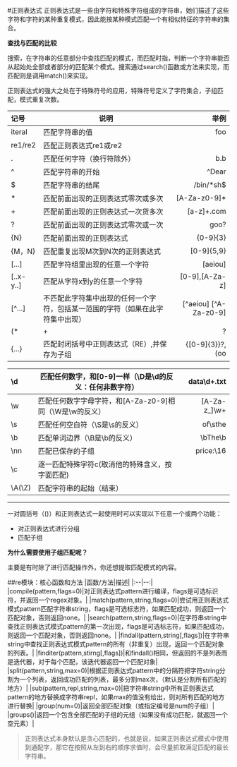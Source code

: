 #正则表达式
正则表达式是一些由字符和特殊字符组成的字符串，她们描述了这些字符和字符的某种重复模式，因此能按某种模式匹配一个有相似特征的字符串的集合。

**查找与匹配的比较**

搜索，在字符串的任意部分中查找匹配的模式，而匹配时指，判断一个字符串能否从起始处全部或者部分的匹配某个模式。搜索通过search()函数或方法来实现，而匹配则是调用match()来实现。

正则表达式的强大之处在于特殊符号的应用，特殊符号定义了字符集合，子组匹配，模式重复次数。

|记号|说明|举例|
|:--|---|---:|
|iteral|匹配字符串的值|foo|
|re1/re2|匹配正则表达式re1或re2||
|.|匹配任何字符（换行符除外）|b.b|
|^|匹配字符串的开始|^Dear|
|$|匹配字符串的结尾|/bin/*sh$|
|*|匹配前面出现的正则表达式零次或多次|[A-Za-z0-9]*|
|+|匹配前面出现的正则表达式一次货多次|[a-z]+\.com|
|?|匹配前面出现的正则表达式零次或一次|goo?|
|{N}|匹配前面出现的正则表达式|{0-9}{3}|
|{M，N}|匹配重复出现M次到N次的正则表达式|[0-9]{5,9}|
|[...]|匹配字符组里出现的任意一个字符|[aeiou]|
|[..x-y..]|匹配从字符x到y的任意一个字符|[0-9],[A-Za-z]|
|[^...]|不匹配此字符集中出现的任何一个字符，包括某一范围的字符（如果在此字符集中出现）|[^aeiou] [^A-Za-z0-9]|
|(*|+|?|{})?|用于上面出现的任何非贪婪版本重复匹配次数符号（*，+，？，{}）|。*？[a-z]|
|{...}|匹配封闭括号中正则表达式（RE）,并保存为子组|{[0-9]{3}}?, (oo|u)bar|


|\d|匹配任何数字，和[0-9]一样（\D是\d的反义：任何非数字符）|data\d+.txt|
|:----|-------------|----------:|
|\w|匹配任何数字字母字符，和[A-Za-z0-9]相同（\W是\w的反义）|[A-Za-z_]\w+|
|\s|匹配任何空白符（\S是\s的反义）|of\sthe|
|\b|匹配单词边界（\B是\b的反义）|\bThe\b|
|\nn|匹配已保存的子组|price:\16|
|\c|逐一匹配特殊字符c(取消他的特殊含义，按字面匹配)||
|\A(\Z)|匹配字符串的起始（结束）||

--------------------------
一对圆括号（()）和正则表达式一起使用时可以实现以下任意一个或两个功能：
+ 对正则表达式进行分组
+ 匹配子组

**为什么需要使用子组匹配呢？**

主要是有时除了进行匹配操作外，你还想提取匹配模式的内容。

##re模块：核心函数和方法
|函数/方法|描述|
|:--|--:|
|compile(pattern,flags=0)|对正则表达式pattern进行编译，flags是可选标识符，并返回一个regex对象。|
|match(pattern,string,flags=0)|尝试用正则表达式模式pattern匹配字符串string，flags是可选标志符，如果匹配成功，则返回一个匹配对象，否则返回none。|
|search(pattern,string,flags=0)|在字符串string中查找正则表达式模式pattern的第一次出现，flags是可选标志符，如果匹配成功，则返回一个匹配对象，否则返回none。|
|findall(pattern,string[,flags])|在字符串string中查找正则表达式模式pattern的所有（非重复）出现，返回一个匹配对象的列表。|
|finditer(pattern,stirng[,flags])|和findall()相同，但返回的不是列表而是迭代器，对于每个匹配，该迭代器返回一个匹配对象|
|split(pattern,string,max=0)|根据正则表达式pattern中的分隔符把字符string分割为一个列表，返回成功匹配的列表，最多分割max次，（默认是分割所有匹配的地方）|
|sub(pattern,repl,string,max=0)|把字符串string中所有正则表达式pattern的地方替换成字符串repl，如果max的值没有给出，则对所有匹配的地方进行替换|
|group(num=0)|返回全部匹配对象（或指定编号是num的子组）|
|groups()|返回一个包含全部匹配的子组的元组（如果没有成功匹配，就返回一个空元素）|


>正则表达式本身默认是贪心匹配的，也就是说，如果正则表达式模式中使用到通配字，那它在按照从左到右的顺序求值时，会尽量抓取满足匹配的最长字符串。


